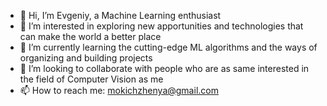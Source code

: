 - 👋 Hi, I’m Evgeniy, a Machine Learning enthusiast
- 👀 I’m interested in exploring new apportunities and technologies that can make the world a better place
- 🌱 I’m currently learning the cutting-edge ML algorithms and the ways of organizing and building projects
- 💞️ I’m looking to collaborate with people who are as same interested in the field of Computer Vision as me
- 📫 How to reach me: mokichzhenya@gmail.com

<!---
EvgenSuit/EvgenSuit is a ✨ special ✨ repository because its `README.md` (this file) appears on your GitHub profile.
You can click the Preview link to take a look at your changes. ffg
--->
